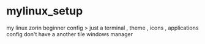 # mylinux_setup
my linux zorin beginner config > just a terminal , theme , icons , applications config  don't have a  another tile windows manager
